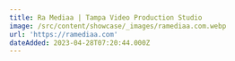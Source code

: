 ```yaml
---
title: Ra Mediaa | Tampa Video Production Studio
image: /src/content/showcase/_images/ramediaa.com.webp
url: 'https://ramediaa.com'
dateAdded: 2023-04-28T07:20:44.000Z
---
```


